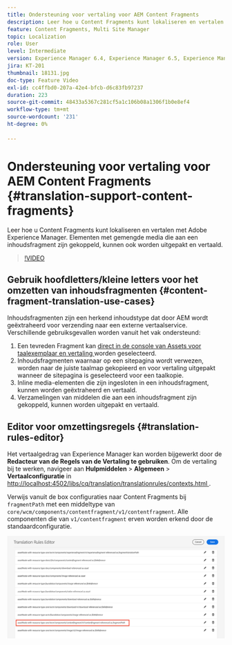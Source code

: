 ```yaml
---
title: Ondersteuning voor vertaling voor AEM Content Fragments
description: Leer hoe u Content Fragments kunt lokaliseren en vertalen met Adobe Experience Manager. Elementen met gemengde media die aan een inhoudsfragment zijn gekoppeld, kunnen ook worden uitgepakt en vertaald.
feature: Content Fragments, Multi Site Manager
topic: Localization
role: User
level: Intermediate
version: Experience Manager 6.4, Experience Manager 6.5, Experience Manager as a Cloud Service
jira: KT-201
thumbnail: 18131.jpg
doc-type: Feature Video
exl-id: cc4ffbd0-207a-42e4-bfcb-d6c83fb97237
duration: 223
source-git-commit: 48433a5367c281cf5a1c106b08a1306f1b0e8ef4
workflow-type: tm+mt
source-wordcount: '231'
ht-degree: 0%

---
```


# Ondersteuning voor vertaling voor AEM Content Fragments {#translation-support-content-fragments}

Leer hoe u Content Fragments kunt lokaliseren en vertalen met Adobe Experience Manager. Elementen met gemengde media die aan een inhoudsfragment zijn gekoppeld, kunnen ook worden uitgepakt en vertaald.

>[!VIDEO](https://video.tv.adobe.com/v/18131?quality=12&learn=on)

## Gebruik hoofdletters/kleine letters voor het omzetten van inhoudsfragmenten {#content-fragment-translation-use-cases}

Inhoudsfragmenten zijn een herkend inhoudstype dat door AEM wordt geëxtraheerd voor verzending naar een externe vertaalservice. Verschillende gebruiksgevallen worden vanuit het vak ondersteund:

1. Een tevreden Fragment kan [ direct in de console van Assets voor taalexemplaar en vertaling ](https://experienceleague.adobe.com/docs/experience-manager-cloud-service/content/assets/admin/translate-assets.html?lang=nl-NL) worden geselecteerd.
2. Inhoudsfragmenten waarnaar op een sitepagina wordt verwezen, worden naar de juiste taalmap gekopieerd en voor vertaling uitgepakt wanneer de sitepagina is geselecteerd voor een taalkopie.
3. Inline media-elementen die zijn ingesloten in een inhoudsfragment, kunnen worden geëxtraheerd en vertaald.
4. Verzamelingen van middelen die aan een inhoudsfragment zijn gekoppeld, kunnen worden uitgepakt en vertaald.

## Editor voor omzettingsregels {#translation-rules-editor}

Het vertaalgedrag van Experience Manager kan worden bijgewerkt door de **Redacteur van de Regels van de Vertaling te gebruiken**. Om de vertaling bij te werken, navigeer aan **Hulpmiddelen** > **Algemeen** > **Vertaalconfiguratie** in [ http://localhost:4502/libs/cq/translation/translationrules/contexts.html ](http://localhost:4502/libs/cq/translation/translationrules/contexts.html).

Verwijs vanuit de box configuraties naar Content Fragments bij `fragmentPath` met een middeltype van `core/wcm/components/contentfragment/v1/contentfragment`. Alle componenten die van `v1/contentfragment` erven worden erkend door de standaardconfiguratie.

![ Redacteur van de Regels van de Vertaling ](assets/translation-configuration.png)
